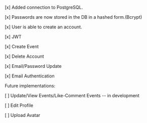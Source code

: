[x] Added connection to PostgreSQL.

[x] Passwords are now stored in the DB in a hashed form.(Bcrypt)

[x] User is able to create an account.

[x] JWT

[x] Create Event

[x] Delete Account

[x] Email/Password Update

[x] Email Authentication

Future implementations:

[ ] Update/View Events/Like-Comment Events -- in development

[ ] Edit Profile

[ ] Upload Avatar


